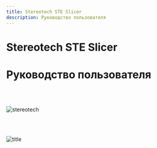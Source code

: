 ```yaml
---
title: Stereotech STE Slicer
description: Руководство пользователя
---
```


# Stereotech STE Slicer

# Руководство пользователя

<br/><br/>

![stereotech](/docs/stereotech.jpg)

<br/><br/>

![title](/docs/steslicer/main.jpg)